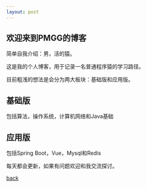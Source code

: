 ```yaml
---
layout: post
---
```


## 欢迎来到PMGG的博客

简单自我介绍：男，活的猿。

这是我的个人博客，用于记录一名普通程序猿的学习路径。

目前粗浅的想法是会分为两大板块：基础版和应用版。

## 基础版

包括算法，操作系统，计算机网络和Java基础

## 应用版

包括Spring Boot，Vue，Mysql和Redis



每天都会更新，如果有问题欢迎和我交流探讨。

[back](./)

